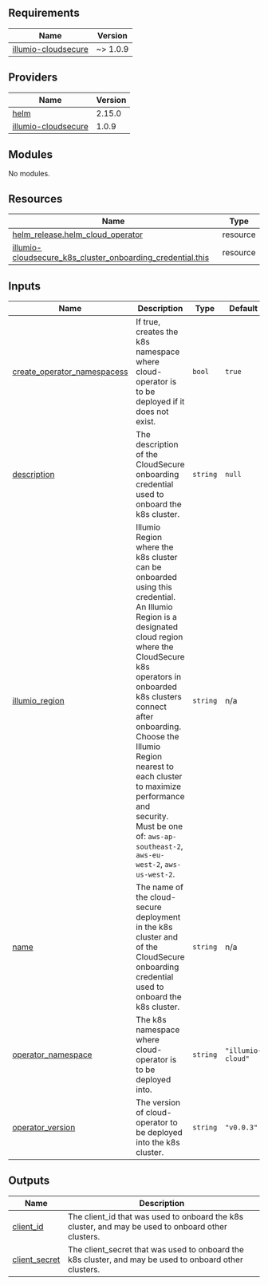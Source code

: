 <!-- BEGIN_TF_DOCS -->
## Requirements

| Name | Version |
|------|---------|
| <a name="requirement_illumio-cloudsecure"></a> [illumio-cloudsecure](#requirement\_illumio-cloudsecure) | ~> 1.0.9 |

## Providers

| Name | Version |
|------|---------|
| <a name="provider_helm"></a> [helm](#provider\_helm) | 2.15.0 |
| <a name="provider_illumio-cloudsecure"></a> [illumio-cloudsecure](#provider\_illumio-cloudsecure) | 1.0.9 |

## Modules

No modules.

## Resources

| Name | Type |
|------|------|
| [helm_release.helm_cloud_operator](https://registry.terraform.io/providers/hashicorp/helm/latest/docs/resources/release) | resource |
| [illumio-cloudsecure_k8s_cluster_onboarding_credential.this](https://registry.terraform.io/providers/illumio/illumio-cloudsecure/latest/docs/resources/k8s_cluster_onboarding_credential) | resource |

## Inputs

| Name | Description | Type | Default | Required |
|------|-------------|------|---------|:--------:|
| <a name="input_create_operator_namespace"></a> [create\_operator\_namespacess](#input\_create\_operator\_namespace) | If true, creates the k8s namespace where cloud-operator is to be deployed if it does not exist. | `bool` | `true` | no |
| <a name="input_description"></a> [description](#input\_description) | The description of the CloudSecure onboarding credential used to onboard the k8s cluster. | `string` | `null` | no |
| <a name="input_illumio_region"></a> [illumio\_region](#input\_illumio\_region) | Illumio Region where the k8s cluster can be onboarded using this credential. An Illumio Region is a designated cloud region where the CloudSecure k8s operators in onboarded k8s clusters connect after onboarding. Choose the Illumio Region nearest to each cluster to maximize performance and security. Must be one of: `aws-ap-southeast-2`, `aws-eu-west-2`, `aws-us-west-2`. | `string` | n/a | yes |
| <a name="input_name"></a> [name](#input\_name) | The name of the cloud-secure deployment in the k8s cluster and of the CloudSecure onboarding credential used to onboard the k8s cluster. | `string` | n/a | yes |
| <a name="input_operator_namespace"></a> [operator\_namespace](#input\_operator\_namespace) | The k8s namespace where cloud-operator is to be deployed into. | `string` | `"illumio-cloud"` | no |
| <a name="input_operator_version"></a> [operator\_version](#input\_operator\_version) | The version of cloud-operator to be deployed into the k8s cluster. | `string` | `"v0.0.3"` | no |

## Outputs

| Name | Description |
|------|-------------|
| <a name="output_client_id"></a> [client\_id](#output\_client\_id) | The client\_id that was used to onboard the k8s cluster, and may be used to onboard other clusters. |
| <a name="output_client_secret"></a> [client\_secret](#output\_client\_secret) | The client\_secret that was used to onboard the k8s cluster, and may be used to onboard other clusters. |
<!-- END_TF_DOCS -->
